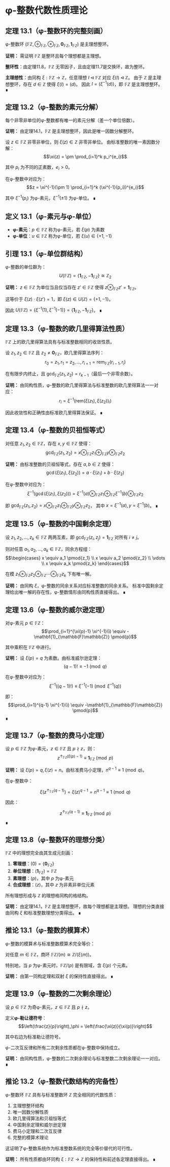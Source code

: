 # φ-整数代数性质理论

## 定理 13.1（φ-整数环的完整刻画）
φ-整数环 $(\mathbb{F}\mathbb{Z}, \oplus_{\mathbb{F}\mathbb{Z}}, \otimes_{\mathbb{F}\mathbb{Z}}, \mathbf{0}_{\mathbb{F}\mathbb{Z}}, \mathbf{1}_{\mathbb{F}\mathbb{Z}})$ 是主理想整环。

**证明：**
需证明 $\mathbb{F}\mathbb{Z}$ 是整环且每个理想都是主理想。

**整环性**：由定理11.8，$\mathbb{F}\mathbb{Z}$ 无零因子，且由定理11.7是交换环，故为整环。

**主理想性**：由同构 $\xi: \mathbb{F}\mathbb{Z} \to \mathbb{Z}$，任意理想 $I \triangleleft \mathbb{F}\mathbb{Z}$ 对应 $\xi(I) \triangleleft \mathbb{Z}$。
由于 $\mathbb{Z}$ 是主理想整环，存在 $d \in \mathbb{Z}$ 使得 $\xi(I) = (d)$。
因此 $I = (\xi^{-1}(d))$，即 $\mathbb{F}\mathbb{Z}$ 是主理想整环。 ∎

## 定理 13.2（φ-整数的素元分解）
每个非零非单位的φ-整数都有唯一的素元分解（差一个单位倍数）。

**证明：**
由定理14.1，$\mathbb{F}\mathbb{Z}$ 是主理想整环，因此是唯一因数分解整环。

设 $z \in \mathbb{F}\mathbb{Z}$ 非零非单位，则 $\xi(z) \in \mathbb{Z}$ 非零非单位。
由标准整数的唯一素因数分解：
$$\xi(z) = \pm \prod_{i=1}^k p_i^{e_i}$$

其中 $p_i$ 为不同的正素数，$e_i > 0$。

在φ-整数中对应为：
$$z = \xi^{-1}(\pm 1) \prod_{i=1}^k (\xi^{-1}(p_i))^{e_i}$$

其中 $\xi^{-1}(p_i)$ 为φ-素元，$\xi^{-1}(\pm 1)$ 为φ-单位。 ∎

## 定义 13.1（φ-素元与φ-单位）
- **φ-素元**：$p \in \mathbb{F}\mathbb{Z}$ 称为φ-素元，若 $\xi(p)$ 为素数
- **φ-单位**：$u \in \mathbb{F}\mathbb{Z}$ 称为φ-单位，若 $\xi(u) \in \{+1, -1\}$

## 引理 13.1（φ-单位群结构）
φ-整数的单位群为：
$$U(\mathbb{F}\mathbb{Z}) = \{\mathbf{1}_{\mathbb{F}\mathbb{Z}}, -\mathbf{1}_{\mathbb{F}\mathbb{Z}}\} \cong \mathbb{Z}_2$$

**证明：**
$z \in \mathbb{F}\mathbb{Z}$ 为单位当且仅当存在 $z' \in \mathbb{F}\mathbb{Z}$ 使得 $z \otimes_{\mathbb{F}\mathbb{Z}} z' = \mathbf{1}_{\mathbb{F}\mathbb{Z}}$。

这等价于 $\xi(z) \cdot \xi(z') = 1$，即 $\xi(z) \in U(\mathbb{Z}) = \{+1, -1\}$。

因此 $U(\mathbb{F}\mathbb{Z}) = \{\xi^{-1}(1), \xi^{-1}(-1)\} = \{\mathbf{1}_{\mathbb{F}\mathbb{Z}}, -\mathbf{1}_{\mathbb{F}\mathbb{Z}}\}$。 ∎

## 定理 13.3（φ-整数的欧几里得算法性质）
$\mathbb{F}\mathbb{Z}$ 上的欧几里得算法具有与标准整数相同的收敛性质。

设 $z_1, z_2 \in \mathbb{F}\mathbb{Z}$ 且 $z_2 \neq \mathbf{0}_{\mathbb{F}\mathbb{Z}}$，欧几里得算法序列：
$$r_0 = z_1, r_1 = z_2, \ldots, r_{i+1} = \text{rem}_{\mathbb{F}\mathbb{Z}}(r_{i-1}, r_i)$$

在有限步内终止，且 $\gcd_{\mathbb{F}\mathbb{Z}}(z_1, z_2) = r_{k-1}$（最后一个非零余数）。

**证明：**
由同构性质，φ-整数的欧几里得算法与标准整数的欧几里得算法一一对应：
$$r_i = \xi^{-1}(\text{rem}(\xi(z_1), \xi(z_2))_i)$$

因此收敛性和正确性由标准欧几里得算法保证。 ∎

## 定理 13.4（φ-整数的贝祖恒等式）
对任意 $z_1, z_2 \in \mathbb{F}\mathbb{Z}$，存在 $x, y \in \mathbb{F}\mathbb{Z}$ 使得：
$$\gcd_{\mathbb{F}\mathbb{Z}}(z_1, z_2) = x \otimes_{\mathbb{F}\mathbb{Z}} z_1 \oplus_{\mathbb{F}\mathbb{Z}} y \otimes_{\mathbb{F}\mathbb{Z}} z_2$$

**证明：**
由标准整数的贝祖恒等式，存在 $a, b \in \mathbb{Z}$ 使得：
$$\gcd(\xi(z_1), \xi(z_2)) = a \cdot \xi(z_1) + b \cdot \xi(z_2)$$

在φ-整数中对应为：
$$\xi^{-1}(\gcd(\xi(z_1), \xi(z_2))) = \xi^{-1}(a) \otimes_{\mathbb{F}\mathbb{Z}} z_1 \oplus_{\mathbb{F}\mathbb{Z}} \xi^{-1}(b) \otimes_{\mathbb{F}\mathbb{Z}} z_2$$

即 $\gcd_{\mathbb{F}\mathbb{Z}}(z_1, z_2) = x \otimes_{\mathbb{F}\mathbb{Z}} z_1 \oplus_{\mathbb{F}\mathbb{Z}} y \otimes_{\mathbb{F}\mathbb{Z}} z_2$，
其中 $x = \xi^{-1}(a), y = \xi^{-1}(b)$。 ∎

## 定理 13.5（φ-整数的中国剩余定理）
设 $z_1, z_2, \ldots, z_k \in \mathbb{F}\mathbb{Z}$ 两两互素，即 $\gcd_{\mathbb{F}\mathbb{Z}}(z_i, z_j) = \mathbf{1}_{\mathbb{F}\mathbb{Z}}$ 对所有 $i \neq j$。

则对任意 $a_1, a_2, \ldots, a_k \in \mathbb{F}\mathbb{Z}$，同余方程组：
$$\begin{cases}
x \equiv a_1 \pmod{z_1} \\
x \equiv a_2 \pmod{z_2} \\
\vdots \\
x \equiv a_k \pmod{z_k}
\end{cases}$$

在模 $z_1 \otimes_{\mathbb{F}\mathbb{Z}} z_2 \otimes_{\mathbb{F}\mathbb{Z}} \cdots \otimes_{\mathbb{F}\mathbb{Z}} z_k$ 下有唯一解。

**证明：**
由同构 $\xi$，φ-整数的同余关系对应标准整数的同余关系。
标准中国剩余定理给出唯一解的存在性，φ-整数情形由同构性质直接得出。 ∎

## 定理 13.6（φ-整数的威尔逊定理）
对φ-素元 $p \in \mathbb{F}\mathbb{Z}$：
$$\prod_{i=1}^{\xi(p)-1} \xi^{-1}(i) \equiv -\mathbf{1}_{\mathbb{F}\mathbb{Z}} \pmod{p}$$

其中乘积在 $\mathbb{F}\mathbb{Z}$ 中进行。

**证明：**
设 $\xi(p) = q$ 为素数。由标准威尔逊定理：
$$(q-1)! \equiv -1 \pmod{q}$$

在φ-整数中对应为：
$$\xi^{-1}((q-1)!) \equiv \xi^{-1}(-1) \pmod{\xi^{-1}(q)}$$

即：
$$\prod_{i=1}^{q-1} \xi^{-1}(i) \equiv -\mathbf{1}_{\mathbb{F}\mathbb{Z}} \pmod{p}$$ 
∎

## 定理 13.7（φ-整数的费马小定理）
设 $p \in \mathbb{F}\mathbb{Z}$ 为φ-素元，$z \in \mathbb{F}\mathbb{Z}$ 且 $p \nmid z$，则：
$$z^{\uparrow_{\mathbb{F}\mathbb{Z}} (\xi(p)-1)} \equiv \mathbf{1}_{\mathbb{F}\mathbb{Z}} \pmod{p}$$

**证明：**
设 $\xi(p) = q, \xi(z) = n$。由标准费马小定理，$n^{q-1} \equiv 1 \pmod{q}$。

在φ-整数中：

$$\xi(z^{\uparrow_{\mathbb{F}\mathbb{Z}} (q-1)}) = \xi(z)^{q-1} = n^{q-1} \equiv 1 \pmod{q}$$

因此：

$$z^{\uparrow_{\mathbb{F}\mathbb{Z}} (q-1)} \equiv \mathbf{1}_{\mathbb{F}\mathbb{Z}} \pmod{p}$$
∎

## 定理 13.8（φ-整数环的理想分类）
$\mathbb{F}\mathbb{Z}$ 中的理想完全由其生成元刻画：

1. **零理想**：$(0) = \{\mathbf{0}_{\mathbb{F}\mathbb{Z}}\}$
2. **单位理想**：$(\mathbf{1}_{\mathbb{F}\mathbb{Z}}) = \mathbb{F}\mathbb{Z}$  
3. **素理想**：$(p)$，其中 $p$ 为φ-素元
4. **合成理想**：$(z)$，其中 $z$ 为非素非单位元素

所有理想形成与 $\mathbb{Z}$ 的理想格同构的格结构。

**证明：**
由定理14.1，$\mathbb{F}\mathbb{Z}$ 是主理想整环，故每个理想都是主理想。
理想的分类直接由同构 $\xi$ 和标准整数理想分类得出。 ∎

## 推论 13.1（φ-整数的模算术）
φ-整数的模算术与标准整数模算术完全等价：

对任意 $m \in \mathbb{F}\mathbb{Z}$，商环 $\mathbb{F}\mathbb{Z}/(m) \cong \mathbb{Z}/(\xi(m))$。

特别地，当 $p$ 为φ-素元时，$\mathbb{F}\mathbb{Z}/(p)$ 是有限域，含 $\xi(p)$ 个元素。

**证明：**
由第一同构定理和双射 $\xi$ 的保持性直接得出。 ∎

## 定理 13.9（φ-整数的二次剩余理论）
设 $p \in \mathbb{F}\mathbb{Z}$ 为奇φ-素元，$z \in \mathbb{F}\mathbb{Z}$ 且 $p \nmid z$。

定义**φ-勒让德符号**：
$$\left(\frac{z}{p}\right)_\phi = \left(\frac{\xi(z)}{\xi(p)}\right)$$

其中右边为标准勒让德符号。

φ-二次互反律和所有二次剩余性质都在φ-整数中保持成立。

**证明：**
由同构性质，φ-整数的二次剩余理论与标准整数二次剩余理论一一对应。 ∎

## 推论 13.2（φ-整数代数结构的完备性）
φ-整数环 $\mathbb{F}\mathbb{Z}$ 具有与标准整数环 $\mathbb{Z}$ 完全相同的代数性质：

1. 主理想整环结构
2. 唯一因数分解性质
3. 欧几里得算法和贝祖恒等式
4. 中国剩余定理和威尔逊定理
5. 费马小定理和二次互反律
6. 完整的模算术理论

这证明了φ-整数系统作为标准整数系统的完全等价替代的可行性。

**证明：**
所有性质都由环同构 $\xi: \mathbb{F}\mathbb{Z} \to \mathbb{Z}$ 的保持性和前述各定理直接得出。 ∎